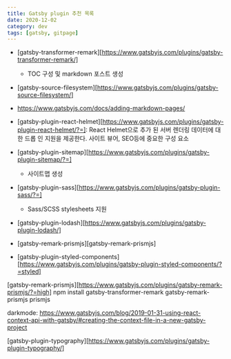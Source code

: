 ```yaml
---
title: Gatsby plugin 추천 목록
date: 2020-12-02
category: dev
tags: [gatsby, gitpage]
---
```




- [gatsby-transformer-remark][https://www.gatsbyjs.com/plugins/gatsby-transformer-remark/]
  - TOC 구성 및 markdown 포스트 생성 

- [gatsby-source-filesystem][https://www.gatsbyjs.com/plugins/gatsby-source-filesystem/]

- https://www.gatsbyjs.com/docs/adding-markdown-pages/


- [gatsby-plugin-react-helmet][https://www.gatsbyjs.com/plugins/gatsby-plugin-react-helmet/?=]: React Helmet으로 추가 된 서버 렌더링 데이터에 대한 드롭 인 지원을 제공한다. 사이트 뷰어, SEO등에 중요한 구성 요소

- [gatsby-plugin-sitemap][https://www.gatsbyjs.com/plugins/gatsby-plugin-sitemap/?=]
  - 사이트맵 생성

- [gatsby-plugin-sass][https://www.gatsbyjs.com/plugins/gatsby-plugin-sass/?=]
  - Sass/SCSS stylesheets 지원

- [gatsby-plugin-lodash][https://www.gatsbyjs.com/plugins/gatsby-plugin-lodash/]

- [gatsby-remark-prismjs][gatsby-remark-prismjs]

- [gatsby-plugin-styled-components][https://www.gatsbyjs.com/plugins/gatsby-plugin-styled-components/?=styled]


[gatsby-remark-prismjs][https://www.gatsbyjs.com/plugins/gatsby-remark-prismjs/?=high]
npm install gatsby-transformer-remark gatsby-remark-prismjs prismjs


darkmode: https://www.gatsbyjs.com/blog/2019-01-31-using-react-context-api-with-gatsby/#creating-the-context-file-in-a-new-gatsby-project


[gatsby-plugin-typography][https://www.gatsbyjs.com/plugins/gatsby-plugin-typography/]